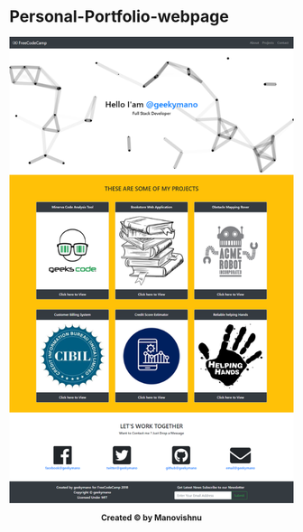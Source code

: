 # Personal-Portfolio-webpage

![Sample Image](Snapshots/demo.png)


**<p align="center">Created © by Manovishnu</p>**
